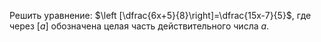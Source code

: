 Решить уравнение: $\left [\dfrac{6x+5}{8}\right]=\dfrac{15x-7}{5}$, 
где через $[a]$ обозначена целая часть действительного числа $a$.
